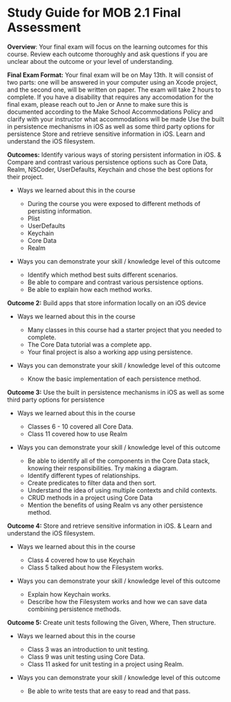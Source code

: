 # Study Guide for MOB 2.1 Final Assessment
**Overview**: Your final exam will focus on the learning outcomes for this course.  Review each outcome thoroughly and ask questions if you are unclear about the outcome or your level of understanding. 

**Final Exam Format:** Your final exam will be on May 13th.  It will consist of two parts: one will be answered in your computer using an Xcode project, and the second one, will be written on paper. The exam will take 2 hours to complete.  If you have a disability that requires any accomodation for the final exam, please reach out to Jen or Anne to make sure this is documented according to the Make School Accommodations Policy and clarify with your instructor what accommodations will be made
Use the built in persistence mechanisms in iOS as well as some third party options for persistence
Store and retrieve sensitive information in iOS.
Learn and understand the iOS filesystem.

**Outcomes:** Identify various ways of storing persistent information in iOS. & Compare and contrast various persistence options such as Core Data, Realm, NSCoder, UserDefaults, Keychain and chose the best options for their project.

- Ways we learned about this in the course
  - During the course you were exposed to different methods of persisting information. 
  - Plist
  - UserDefaults
  - Keychain
  - Core Data
  - Realm

- Ways you can demonstrate your skill / knowledge level of this outcome
  - Identify which method best suits different scenarios.
  - Be able to compare and contrast various persistence options.
  - Be able to explain how each method works.

**Outcome 2:** Build apps that store information locally on an iOS device

- Ways we learned about this in the course
  - Many classes in this course had a starter project that you needed to complete. 
  - The Core Data tutorial was a complete app.
  - Your final project is also a working app using persistence.

- Ways you can demonstrate your skill / knowledge level of this outcome
  - Know the basic implementation of each persistence method.

**Outcome 3:** Use the built in persistence mechanisms in iOS as well as some third party options for persistence

- Ways we learned about this in the course
  - Classes 6 - 10 covered all Core Data.
  - Class 11 covered how to use Realm

- Ways you can demonstrate your skill / knowledge level of this outcome
  - Be able to identify all of the components in the Core Data stack, knowing their responsibilities. Try making a diagram.
  - Identify different types of relationships.
  - Create predicates to filter data and then sort.
  - Understand the idea of using multiple contexts and child contexts.
  - CRUD methods in a project using Core Data
  - Mention the benefits of using Realm vs any other persistence method.

**Outcome 4:** Store and retrieve sensitive information in iOS. & Learn and understand the iOS filesystem.

- Ways we learned about this in the course
  - Class 4 covered how to use Keychain
  - Class 5 talked about how the Filesystem works.

- Ways you can demonstrate your skill / knowledge level of this outcome
  - Explain how Keychain works.
  - Describe how the Filesystem works and how we can save data combining persistence methods.

**Outcome 5:** Create unit tests following the Given, Where, Then structure.

- Ways we learned about this in the course
  - Class 3 was an introduction to unit testing.
  - Class 9 was unit testing using Core Data.
  - Class 11 asked for unit testing in a project using Realm.

- Ways you can demonstrate your skill / knowledge level of this outcome
  - Be able to write tests that are easy to read and that pass.

